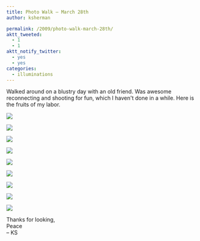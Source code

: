 ```yaml
---
title: Photo Walk – March 28th
author: ksherman

permalink: /2009/photo-walk-march-28th/
aktt_tweeted:
  - 1
  - 1
aktt_notify_twitter:
  - yes
  - yes
categories:
  - illuminations
---
```

Walked around on a blustry day with an old friend. Was awesome reconnecting and shooting for fun, which I haven't done in a while. Here is the fruits of my labor.

![][1]

![][2]

![][3]

![][4]

![][5]

![][6]

![][7]

![][8]

![][9]

Thanks for looking,  
Peace  
– KS

 [1]: https://s3-us-west-2.amazonaws.com/assets.kshermphoto.com/2009PostsImages/March/28/March28-01.jpg
 [2]: https://s3-us-west-2.amazonaws.com/assets.kshermphoto.com/2009PostsImages/March/28/March28-02.jpg
 [3]: https://s3-us-west-2.amazonaws.com/assets.kshermphoto.com/2009PostsImages/March/28/March28-03.jpg
 [4]: https://s3-us-west-2.amazonaws.com/assets.kshermphoto.com/2009PostsImages/March/28/March28-04.jpg
 [5]: https://s3-us-west-2.amazonaws.com/assets.kshermphoto.com/2009PostsImages/March/28/March28-05.jpg
 [6]: https://s3-us-west-2.amazonaws.com/assets.kshermphoto.com/2009PostsImages/March/28/March28-06.jpg
 [7]: https://s3-us-west-2.amazonaws.com/assets.kshermphoto.com/2009PostsImages/March/28/March28-07.jpg
 [8]: https://s3-us-west-2.amazonaws.com/assets.kshermphoto.com/2009PostsImages/March/28/March28-08.jpg
 [9]: https://s3-us-west-2.amazonaws.com/assets.kshermphoto.com/2009PostsImages/March/28/March28-09.jpg